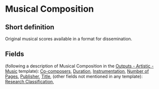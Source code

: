 # Musical Composition
## Short definition
Original musical scores available in a format for dissemination.
## Fields
(following a description of Musical Composition in the [Outputs - Artistic - Music](../Templates/Outputs%20-%20Artistic%20-%20Music.md) template):
[Co-composers](../Object-Fields/Musical%20Composition/Co-composers.md),
[Duration](../Object-Fields/Musical%20Composition/Duration.md),
[Instrumentation](../Object-Fields/Musical%20Composition/Instrumentation.md),
[Number of Pages](../Object-Fields/Musical%20Composition/Number%20of%20Pages.md),
[Publisher](../Object-Fields/Musical%20Composition/Publisher.md),
[Title](../Object-Fields/Musical%20Composition/Title.md),
(other fields not mentioned in any template):
[Research Classification](../Object-Fields/Musical%20Composition/Research%20Classification.md),
